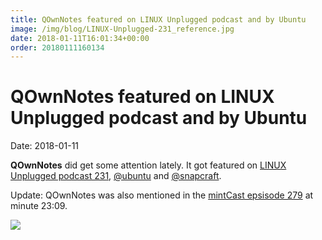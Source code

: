 ```yaml
---
title: QOwnNotes featured on LINUX Unplugged podcast and by Ubuntu
image: /img/blog/LINUX-Unplugged-231_reference.jpg
date: 2018-01-11T16:01:34+00:00
order: 20180111160134
---
```


# QOwnNotes featured on LINUX Unplugged podcast and by Ubuntu

<v-subheader class="blog">Date: 2018-01-11</v-subheader>

**QOwnNotes** did get some attention lately. It got featured on [LINUX Unplugged podcast 231](https://youtu.be/om6iJFnqpI8?t=13m54s), [@ubuntu](https://twitter.com/ubuntu/status/951472292495876096) and [@snapcraft](https://twitter.com/snapcraftio/status/951109910410027010).

Update: QOwnNotes was also mentioned in the [mintCast epsisode 279](https://mintcast.org/2018/01/08/mintcast-279-looking-back-at-2017-predictions) at minute 23:09.

[](https://youtu.be/om6iJFnqpI8?t=13m54s)[![](/img/blog/LINUX-Unplugged-231_reference.jpg)](https://youtu.be/om6iJFnqpI8?t=13m54s)